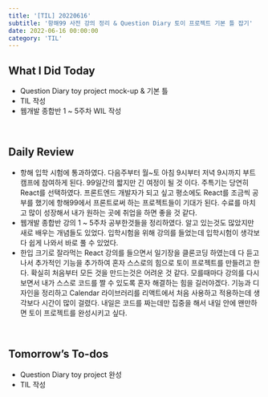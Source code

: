 ```yaml
---
title: '[TIL] 20220616'
subtitle: '항해99 사전 강의 정리 & Question Diary 토이 프로젝트 기본 틀 잡기'
date: 2022-06-16 00:00:00
category: 'TIL'
---
```


## What I Did Today

- Question Diary toy project mock-up & 기본 틀
- TIL 작성
- 웹개발 종합반 1 ~ 5주차 WIL 작성

<br/>

## Daily Review

- 항해 입학 시험에 통과하였다. 다음주부터 월~토 아침 9시부터 저녁 9시까지 부트캠프에 참여하게 된다. 99일간의 짧지만 긴 여정이 될 것 이다. 주특기는 당연히 React를 선택하였다. 프론트엔드 개발자가 되고 싶고 평소에도 React를 조금씩 공부를 했기에 항해99에서 프론트로써 하는 프로젝트들이 기대가 된다. 수료를 마치고 많이 성장해서 내가 원하는 곳에 취업을 하면 좋을 것 같다.
- 웹개발 종합반 강의 1 ~ 5주차 공부한것들을 정리하였다. 알고 있는것도 많았지만 새로 배우는 개념들도 있었다. 입학시험을 위해 강의를 들었는데 입학시험이 생각보다 쉽게 나와서 바로 풀 수 있었다.
- 한입 크기로 잘라먹는 React 강의를 들으면서 일기장을 클론코딩 하였는데 다 듣고 나서 추가적인 기능을 추가하여 혼자 스스로의 힘으로 토이 프로젝트를 만들려고 한다. 확실히 처음부터 모든 것을 만드는것은 어려운 것 같다. 모를때마다 강의를 다시 보면서 내가 스스로 코드를 짤 수 있도록 혼자 해결하는 힘을 길러야겠다. 기능과 디자인을 정리하고 Calendar 라이브러리를 리액트에서 처음 사용하고 적용하는데 생각보다 시간이 많이 걸렸다. 내일은 코드를 짜는데만 집중을 해서 내일 안에 왠만하면 토이 프로젝트를 완성시키고 싶다.

<br/>

## Tomorrow’s To-dos

- Question Diary toy project 완성
- TIL 작성

<br/>

